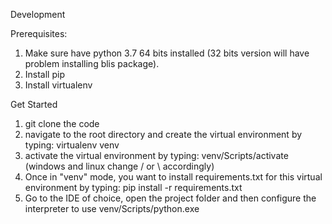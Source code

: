 Development

Prerequisites:

1. Make sure have python 3.7 64 bits installed (32 bits version will have problem installing blis package). 
2. Install pip
3. Install virtualenv

Get Started
1. git clone the code
2. navigate to the root directory and create the virtual environment by typing: virtualenv venv
3. activate the virtual environment by typing: venv/Scripts/activate (windows and linux change / or \ accordingly)
4. Once in "venv" mode, you want to install requirements.txt for this virtual environment by typing: pip install -r requirements.txt
5. Go to the IDE of choice, open the project folder and then configure the interpreter to use venv/Scripts/python.exe